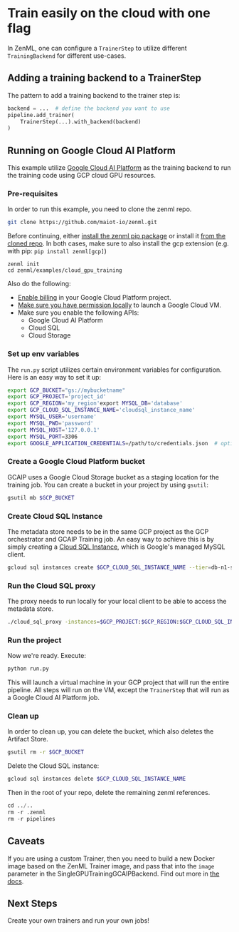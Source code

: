 # Train easily on the cloud with one flag

In ZenML, one can configure a `TrainerStep` to utilize different `TrainingBackend` for different use-cases.

## Adding a training backend to a TrainerStep
The pattern to add a training backend to the trainer step is:

```python
backend = ...  # define the backend you want to use
pipeline.add_trainer(
    TrainerStep(...).with_backend(backend)
)
```

## Running on Google Cloud AI Platform
This example utilize [Google Cloud AI Platform](https://cloud.google.com/dataflow) as the training backend to 
run the training code using GCP cloud GPU resources.

### Pre-requisites
In order to run this example, you need to clone the zenml repo.

```bash
git clone https://github.com/maiot-io/zenml.git
```

Before continuing, either [install the zenml pip package](https://docs.zenml.io/getting-started/installation.html) or install it [from the cloned repo](../../zenml/README.md). 
In both cases, make sure to also install the gcp extension (e.g. with pip: `pip install zenml[gcp]`)

```
zenml init
cd zenml/examples/cloud_gpu_training
```

Also do the following:

* [Enable billing](https://cloud.google.com/billing/docs/how-to/modify-project#enable_billing_for_a_project) in your Google Cloud Platform project.
* [Make sure you have permission locally](https://cloud.google.com/dataflow/docs/concepts/access-control) to launch a Google Cloud VM.
* Make sure you enable the following APIs:
  * Google Cloud AI Platform
  * Cloud SQL
  * Cloud Storage

### Set up env variables
The `run.py` script utilizes certain environment variables for configuration. 
Here is an easy way to set it up:

```bash
export GCP_BUCKET="gs://mybucketname"
export GCP_PROJECT='project_id'
export GCP_REGION='my_region'export MYSQL_DB='database'
export GCP_CLOUD_SQL_INSTANCE_NAME='cloudsql_instance_name'
export MYSQL_USER='username'
export MYSQL_PWD='password'
export MYSQL_HOST='127.0.0.1'
export MYSQL_PORT=3306
export GOOGLE_APPLICATION_CREDENTIALS=/path/to/credentials.json  # optional for permissions to launch dataflow jobs
```

### Create a Google Cloud Platform bucket
GCAIP uses a Google Cloud Storage bucket as a staging location for the training job. You can create a 
bucket in your project by using `gsutil`:

```bash
gsutil mb $GCP_BUCKET
```

### Create Cloud SQL Instance
The metadata store needs to be in the same GCP project as the GCP orchestrator and GCAIP Training job. An easy way to achieve 
this is by simply creating a [Cloud SQL Instance](https://cloud.google.com/sql/), which is Google's managed MySQL client.

```bash
gcloud sql instances create $GCP_CLOUD_SQL_INSTANCE_NAME --tier=db-n1-standard-2 --region=$GCP_REGION
```

### Run the Cloud SQL proxy
The proxy needs to run locally for your local client to be able to access the metadata store.

```bash
./cloud_sql_proxy -instances=$GCP_PROJECT:$GCP_REGION:$GCP_CLOUD_SQL_INSTANCE_NAME=tcp:3306 -credential_file=$GOOGLE_APPLICATION_CREDENTIALS
```

### Run the project
Now we're ready. Execute:

```bash
python run.py
```
This will launch a virtual machine in your GCP project that will run the entire pipeline. All steps will run on the VM, except the 
`TrainerStep` that will run as a Google Cloud AI Platform job.

### Clean up
In order to clean up, you can delete the bucket, which also deletes the Artifact Store.

```bash
gsutil rm -r $GCP_BUCKET
```

Delete the Cloud SQL instance:

```bash
gcloud sql instances delete $GCP_CLOUD_SQL_INSTANCE_NAME 
```

Then in the root of your repo, delete the remaining zenml references.

```python
cd ../..
rm -r .zenml
rm -r pipelines
```

## Caveats
If you are using a custom Trainer, then you need to build a new Docker image based on the ZenML Trainer 
image, and pass that into the `image` parameter in the SingleGPUTrainingGCAIPBackend. 
Find out more in [the docs](https://docs.zenml.io/backends/using-docker.html).


## Next Steps
Create your own trainers and run your own jobs! 